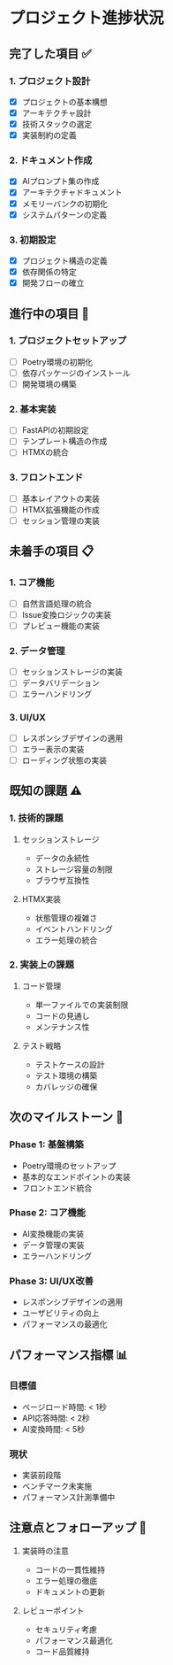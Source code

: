 # プロジェクト進捗状況

## 完了した項目 ✅

### 1. プロジェクト設計
- [x] プロジェクトの基本構想
- [x] アーキテクチャ設計
- [x] 技術スタックの選定
- [x] 実装制約の定義

### 2. ドキュメント作成
- [x] AIプロンプト集の作成
- [x] アーキテクチャドキュメント
- [x] メモリーバンクの初期化
- [x] システムパターンの定義

### 3. 初期設定
- [x] プロジェクト構造の定義
- [x] 依存関係の特定
- [x] 開発フローの確立

## 進行中の項目 🚧

### 1. プロジェクトセットアップ
- [ ] Poetry環境の初期化
- [ ] 依存パッケージのインストール
- [ ] 開発環境の構築

### 2. 基本実装
- [ ] FastAPIの初期設定
- [ ] テンプレート構造の作成
- [ ] HTMXの統合

### 3. フロントエンド
- [ ] 基本レイアウトの実装
- [ ] HTMX拡張機能の作成
- [ ] セッション管理の実装

## 未着手の項目 📋

### 1. コア機能
- [ ] 自然言語処理の統合
- [ ] Issue変換ロジックの実装
- [ ] プレビュー機能の実装

### 2. データ管理
- [ ] セッションストレージの実装
- [ ] データバリデーション
- [ ] エラーハンドリング

### 3. UI/UX
- [ ] レスポンシブデザインの適用
- [ ] エラー表示の実装
- [ ] ローディング状態の実装

## 既知の課題 ⚠️

### 1. 技術的課題
1. セッションストレージ
   - データの永続性
   - ストレージ容量の制限
   - ブラウザ互換性

2. HTMX実装
   - 状態管理の複雑さ
   - イベントハンドリング
   - エラー処理の統合

### 2. 実装上の課題
1. コード管理
   - 単一ファイルでの実装制限
   - コードの見通し
   - メンテナンス性

2. テスト戦略
   - テストケースの設計
   - テスト環境の構築
   - カバレッジの確保

## 次のマイルストーン 🎯

### Phase 1: 基盤構築
- Poetry環境のセットアップ
- 基本的なエンドポイントの実装
- フロントエンド統合

### Phase 2: コア機能
- AI変換機能の実装
- データ管理の実装
- エラーハンドリング

### Phase 3: UI/UX改善
- レスポンシブデザインの適用
- ユーザビリティの向上
- パフォーマンスの最適化

## パフォーマンス指標 📊

### 目標値
- ページロード時間: < 1秒
- API応答時間: < 2秒
- AI変換時間: < 5秒

### 現状
- 実装前段階
- ベンチマーク未実施
- パフォーマンス計測準備中

## 注意点とフォローアップ 📝

1. 実装時の注意
   - コードの一貫性維持
   - エラー処理の徹底
   - ドキュメントの更新

2. レビューポイント
   - セキュリティ考慮
   - パフォーマンス最適化
   - コード品質維持